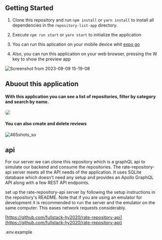 ## Getting Started

1. Clone this repository and run `npm install` or `yarn install` to install all dependencies in the `repository-list-app` directory.

2. Execute `npm run start` or `yarn start` to initialize the application

3. You can run this aplication on your mobile device whit [expo go](https://expo.dev/client)

4. Also, you can run this application on your web browser, pressing the W key to show the preview app

![Screenshot from 2023-09-09 15-19-08](https://github.com/alexismunoz1/repository-list-app/assets/77214476/0565e185-e617-4ca6-8573-cc033b720bef)

## Abuout this application

#### With this application you can see a list of repositories, filter by category and search by name.

<img src="https://github.com/alexismunoz1/repository-list-app/raw/main/Screenshot%20from%202023-09-09%2015-19-08.png" style="border-radius: 5px">

#### You can also create and delete reviews

![465shots_so](https://github.com/alexismunoz1/repository-list-app/assets/77214476/ecfc60a2-219d-4c78-843f-b3e8f0dc9981)

## api

For our server we can clone this repository which is a graphQL api to simulate our backend and consume the repositories.
The rate-repository-api server meets all the API needs of the application.
It uses SQLite database which doesn't need any setup and provides an Apollo GraphQL API along with a few REST API endpoints.

set up the rate-repository-api server by following the setup instructions in the repository's README. Note that if you are using an emulator for development it is recommended to run the server and the emulator on the same computer. This eases network requests considerably.

[https://github.com/fullstack-hy2020/rate-repository-api](https://github.com/fullstack-hy2020/rate-repository-api)

.env.example
